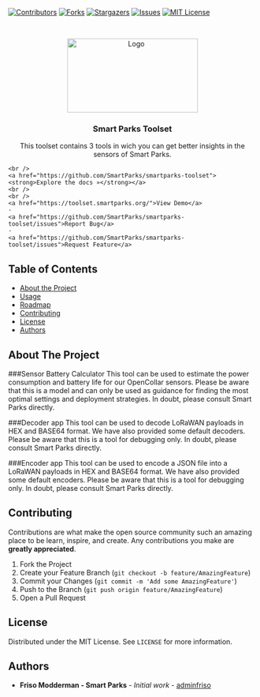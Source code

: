 [![Contributors][contributors-shield]][contributors-url]
[![Forks][forks-shield]][forks-url]
[![Stargazers][stars-shield]][stars-url]
[![Issues][issues-shield]][issues-url]
[![MIT License][license-shield]][license-url]

<!-- PROJECT LOGO -->
<br />
<p align="center">
  <a href="https://github.com/SmartParksOrg/node-red-contrib-earthranger">
    <img src="src/img/smp-logo-ret.jpg" alt="Logo" width="265" height="150"/>
  </a>

  <h3 align="center">Smart Parks Toolset</h3>

  <p align="center">
    This toolset contains 3 tools in wich you can get better insights in the sensors of Smart Parks.

    <br />
    <a href="https://github.com/SmartParks/smartparks-toolset"><strong>Explore the docs »</strong></a>
    <br />
    <br />
    <a href="https://toolset.smartparks.org/">View Demo</a>
    ·
    <a href="https://github.com/SmartParks/smartparks-toolset/issues">Report Bug</a>
    ·
    <a href="https://github.com/SmartParks/smartparks-toolset/issues">Request Feature</a>
  </p>
</p>

<!-- TABLE OF CONTENTS -->

## Table of Contents

- [About the Project](#about-the-project)
- [Usage](#usage)
- [Roadmap](#roadmap)
- [Contributing](#contributing)
- [License](#license)
- [Authors](#authors)

<!-- ABOUT THE PROJECT -->

## About The Project

###Sensor Battery Calculator
This tool can be used to estimate the power consumption and battery life for our OpenCollar sensors. Please be aware that this is a model and can only be used as guidance for finding the most optimal settings and deployment strategies. In doubt, please consult Smart Parks directly.

###Decoder app
This tool can be used to decode LoRaWAN payloads in HEX and BASE64 format. We have also provided some default decoders. Please be aware that this is a tool for debugging only. In doubt, please consult Smart Parks directly.

###Encoder app
This tool can be used to encode a JSON file into a LoRaWAN payloads in HEX and BASE64 format. We have also provided some default encoders. Please be aware that this is a tool for debugging only. In doubt, please consult Smart Parks directly.

<!-- CONTRIBUTING -->

## Contributing

Contributions are what make the open source community such an amazing place to be learn, inspire, and create. Any contributions you make are **greatly appreciated**.

1. Fork the Project
2. Create your Feature Branch (`git checkout -b feature/AmazingFeature`)
3. Commit your Changes (`git commit -m 'Add some AmazingFeature'`)
4. Push to the Branch (`git push origin feature/AmazingFeature`)
5. Open a Pull Request

<!-- LICENSE -->

## License

Distributed under the MIT License. See `LICENSE` for more information.

<!-- Authors -->

## Authors

- **Friso Modderman - Smart Parks** - _Initial work_ - [adminfriso](https://github.com/adminfriso)

<!-- MARKDOWN LINKS & IMAGES -->
<!-- https://www.markdownguide.org/basic-syntax/#reference-style-links -->

[contributors-shield]: https://img.shields.io/github/contributors/SmartParks/smartparks-toolset.svg?style=flat-square
[contributors-url]: https://github.com/SmartParks/smartparks-toolset/graphs/contributors
[forks-shield]: https://img.shields.io/github/forks/SmartParks/smartparks-toolset.svg?style=flat-square
[forks-url]: https://github.com/SmartParks/smartparks-toolset/network/members
[stars-shield]: https://img.shields.io/github/stars/SmartParks/smartparks-toolset.svg?style=flat-square
[stars-url]: https://github.com/SmartParks/smartparks-toolset/stargazers
[issues-shield]: https://img.shields.io/github/issues/SmartParks/smartparks-toolset.svg?style=flat-square
[issues-url]: https://github.com/SmartParks/smartparks-toolset/issues
[license-shield]: https://img.shields.io/github/license/SmartParks/smartparks-toolset.svg?style=flat-square
[license-url]: https://github.com/aSmartParks/smartparks-toolset/blob/main/LICENSE
[product-screenshot]: src/img/screenshot.png
